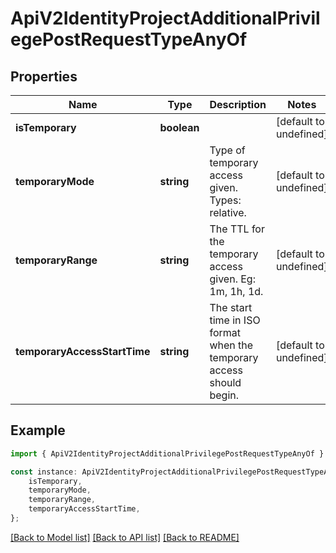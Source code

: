# ApiV2IdentityProjectAdditionalPrivilegePostRequestTypeAnyOf


## Properties

Name | Type | Description | Notes
------------ | ------------- | ------------- | -------------
**isTemporary** | **boolean** |  | [default to undefined]
**temporaryMode** | **string** | Type of temporary access given. Types: relative. | [default to undefined]
**temporaryRange** | **string** | The TTL for the temporary access given. Eg: 1m, 1h, 1d. | [default to undefined]
**temporaryAccessStartTime** | **string** | The start time in ISO format when the temporary access should begin. | [default to undefined]

## Example

```typescript
import { ApiV2IdentityProjectAdditionalPrivilegePostRequestTypeAnyOf } from './api';

const instance: ApiV2IdentityProjectAdditionalPrivilegePostRequestTypeAnyOf = {
    isTemporary,
    temporaryMode,
    temporaryRange,
    temporaryAccessStartTime,
};
```

[[Back to Model list]](../README.md#documentation-for-models) [[Back to API list]](../README.md#documentation-for-api-endpoints) [[Back to README]](../README.md)
